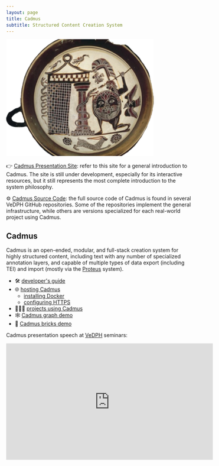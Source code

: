 ```yaml
---
layout: page
title: Cadmus
subtitle: Structured Content Creation System
---
```


<div>
<img style="text-align: center" src="./img/cadmus/vase400.png" alt="Cadmus">
</div>

👉 [Cadmus Presentation Site](https://cadmus.fusi-soft.com): refer to this site for a general introduction to Cadmus. The site is still under development, especially for its interactive resources, but it still represents the most complete introduction to the system philosophy.

⚙️ [Cadmus Source Code](https://github.com/vedph/): the full source code of Cadmus is found in several VeDPH GitHub repositories. Some of the repositories implement the general infrastructure, while others are versions specialized for each real-world project using Cadmus.

## Cadmus

Cadmus is an open-ended, modular, and full-stack creation system for highly structured content, including text with any number of specialized annotation layers, and capable of multiple types of data export (including TEI) and import (mostly via the [Proteus](proteus.md) system).

- 🛠️ [developer's guide](cadmus/dev/toc.md)
- 🌐 [hosting Cadmus](cadmus/hosting.md)
  - [installing Docker](cadmus/docker-setup.md)
  - [configuring HTTPS](cadmus/https.md)
- 🧑‍🤝‍🧑 [projects using Cadmus](cadmus/projects.md)
- 🕸️ [Cadmus graph demo](https://cadmus-graph-demo.fusi-soft.com)
- 🧱 [Cadmus bricks demo](https://cadmus-bricks.fusi-soft.com)

Cadmus presentation speech at [VeDPH](https://www.unive.it/pag/39287) seminars:

<iframe width="560" height="315" src="https://www.youtube.com/embed/lYykjz26TCg" title="Daniele Fusi, Presenting Cadmus: a general-purpose and modular content editing alternative" frameborder="0" allow="accelerometer; autoplay; clipboard-write; encrypted-media; gyroscope; picture-in-picture" allowfullscreen></iframe>
